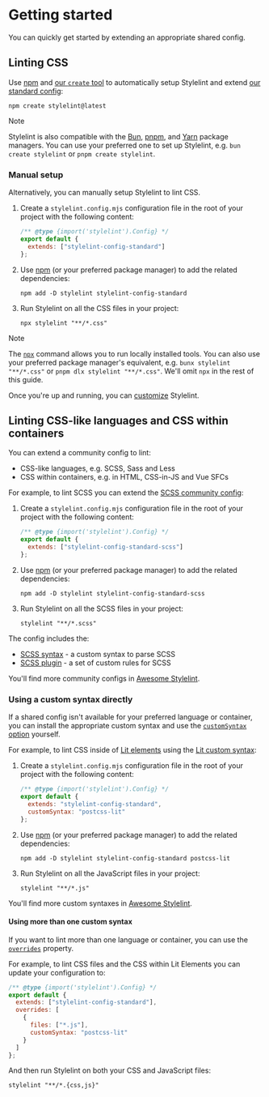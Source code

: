 # Getting started

You can quickly get started by extending an appropriate shared config.

## Linting CSS

Use [npm](https://docs.npmjs.com/about-npm/) and [our `create` tool](https://www.npmjs.com/package/create-stylelint) to automatically setup Stylelint and extend [our standard config](https://www.npmjs.com/package/stylelint-config-standard):

```shell
npm create stylelint@latest
```

> [!NOTE]
> Stylelint is also compatible with the [Bun](https://bun.sh/package-manager), [pnpm](https://pnpm.io/), and [Yarn](https://yarnpkg.com/) package managers. You can use your preferred one to set up Stylelint, e.g. `bun create stylelint` or `pnpm create stylelint`.

### Manual setup

Alternatively, you can manually setup Stylelint to lint CSS.

1. Create a `stylelint.config.mjs` configuration file in the root of your project with the following content:
   ```js
   /** @type {import('stylelint').Config} */
   export default {
     extends: ["stylelint-config-standard"]
   };
   ```
2. Use [npm](https://docs.npmjs.com/about-npm/) (or your preferred package manager) to add the related dependencies:
   ```shell
   npm add -D stylelint stylelint-config-standard
   ```
3. Run Stylelint on all the CSS files in your project:
   ```shell
   npx stylelint "**/*.css"
   ```

> [!NOTE]
> The [`npx`](https://docs.npmjs.com/cli/commands/npx) command allows you to run locally installed tools.
> You can also use your preferred package manager's equivalent, e.g. `bunx stylelint "**/*.css"` or `pnpm dlx stylelint "**/*.css"`.
> We'll omit `npx` in the rest of this guide.

Once you're up and running, you can [customize](./customize.md) Stylelint.

## Linting CSS-like languages and CSS within containers

You can extend a community config to lint:

- CSS-like languages, e.g. SCSS, Sass and Less
- CSS within containers, e.g. in HTML, CSS-in-JS and Vue SFCs

For example, to lint SCSS you can extend the [SCSS community config](https://www.npmjs.com/package/stylelint-config-standard-scss):

1. Create a `stylelint.config.mjs` configuration file in the root of your project with the following content:
   ```js
   /** @type {import('stylelint').Config} */
   export default {
     extends: ["stylelint-config-standard-scss"]
   };
   ```
2. Use [npm](https://docs.npmjs.com/about-npm/) (or your preferred package manager) to add the related dependencies:
   ```shell
   npm add -D stylelint stylelint-config-standard-scss
   ```
3. Run Stylelint on all the SCSS files in your project:
   ```shell
   stylelint "**/*.scss"
   ```

The config includes the:

- [SCSS syntax](https://www.npmjs.com/package/postcss-scss) - a custom syntax to parse SCSS
- [SCSS plugin](https://www.npmjs.com/package/stylelint-scss) - a set of custom rules for SCSS

You'll find more community configs in [Awesome Stylelint](https://github.com/stylelint/awesome-stylelint#readme).

### Using a custom syntax directly

If a shared config isn't available for your preferred language or container, you can install the appropriate custom syntax and use the [`customSyntax` option](../user-guide/options.md#customsyntax) yourself.

For example, to lint CSS inside of [Lit elements](https://lit.dev/) using the [Lit custom syntax](https://www.npmjs.com/package/postcss-lit):

1. Create a `stylelint.config.mjs` configuration file in the root of your project with the following content:
   ```js
   /** @type {import('stylelint').Config} */
   export default {
     extends: "stylelint-config-standard",
     customSyntax: "postcss-lit"
   };
   ```
2. Use [npm](https://docs.npmjs.com/about-npm/) (or your preferred package manager) to add the related dependencies:
   ```shell
   npm add -D stylelint stylelint-config-standard postcss-lit
   ```
3. Run Stylelint on all the JavaScript files in your project:
   ```shell
   stylelint "**/*.js"
   ```

You'll find more custom syntaxes in [Awesome Stylelint](https://github.com/stylelint/awesome-stylelint#custom-syntaxes).

#### Using more than one custom syntax

If you want to lint more than one language or container, you can use the [`overrides`](configure.md#overrides) property.

For example, to lint CSS files and the CSS within Lit Elements you can update your configuration to:

```js
/** @type {import('stylelint').Config} */
export default {
  extends: ["stylelint-config-standard"],
  overrides: [
    {
      files: ["*.js"],
      customSyntax: "postcss-lit"
    }
  ]
};
```

And then run Stylelint on both your CSS and JavaScript files:

```shell
stylelint "**/*.{css,js}"
```
